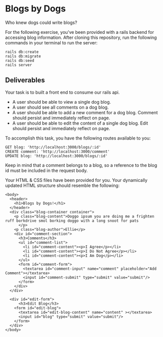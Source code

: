 # Blogs by Dogs

Who knew dogs could write blogs? 

For the following exercise, you've been provided with a rails backend for accessing blog information. After cloning this repository, run the following commands in your terminal to run the server:
```
rails db:create
rails db:migrate
rails db:seed
rails server
```

## Deliverables

Your task is to built a front end to consume our rails api. 
* A user should be able to view a single dog blog.
* A user should see all comments on a dog blog.
* A user should be able to add a new comment for a dog blog. Comment should persist and immediately reflect on page.
* A user should be able to edit the content of a single dog blog. Edit should persist and immediately reflect on page.

To accomplish this task, you have the following routes available to you:
```
GET blog: 'http://localhost:3000/blogs/:id'
CREATE comment: 'http://localhost:3000/comment'
UPDATE blog: 'http://localhost:3000/blogs/:id'
```
Keep in mind that a comment belongs to a blog, so a reference to the blog id must be included in the request body.

Your HTML & CSS files have been provided for you. Your dynamically updated HTML structure should resemble the following:
```
<body>
  <header>
    <h1>Blogs by Dogs!</h1>
  </header>
  <div class="blog-container container">
    <p class="blog-content">Doggo ipsum you are doing me a frighten ruff borkdrive smol borking doggo with a long snoot for pats
      </p>
    <p class="blog-author">Ellie</p>
    <div id="comment-section">
      <h3>Comments</h3>
      <ul id="comment-list">
        <li id="comment-content"><p>I Agree</p></li>
        <li id="comment-content"><p>I Do Not Agree</p></li>
        <li id="comment-content"><p>I Am Dog</p></li>
      </ul>
      <form id="comment-form">
        <textarea id="comment-input" name="comment" placeholder="Add Comment"></textarea>
        <input id="comment-submit" type="submit" value="submit"/>
      </form>
    </div>
  </div>
  
  <div id="edit-form">
      <h3>Edit Blog</h3>
    <form id="edit-blog">
      <textarea id="edit-blog-content" name="content" ></textarea>
      <input id="blog" type="submit" value="submit"/>
    </form>
  </div>
</body>
```